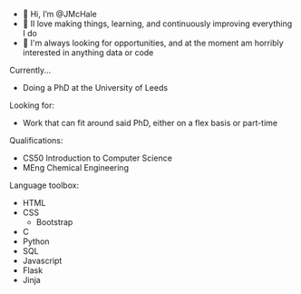 - 👋 Hi, I’m @JMcHale
- 👀 II love making things, learning, and continuously improving everything I do
- 🌱 I'm always looking for opportunities, and at the moment am horribly interested in anything data or code

Currently...
- Doing a PhD at the University of Leeds

Looking for:
- Work that can fit around said PhD, either on a flex basis or part-time

Qualifications:
- CS50 Introduction to Computer Science
- MEng Chemical Engineering

Language toolbox: 
- HTML
- CSS
  - Bootstrap
- C
- Python
- SQL
- Javascript
- Flask
- Jinja



<!---
JMcHale/JMcHale is a ✨ special ✨ repository because its `README.md` (this file) appears on your GitHub profile.
You can click the Preview link to take a look at your changes.
--->
